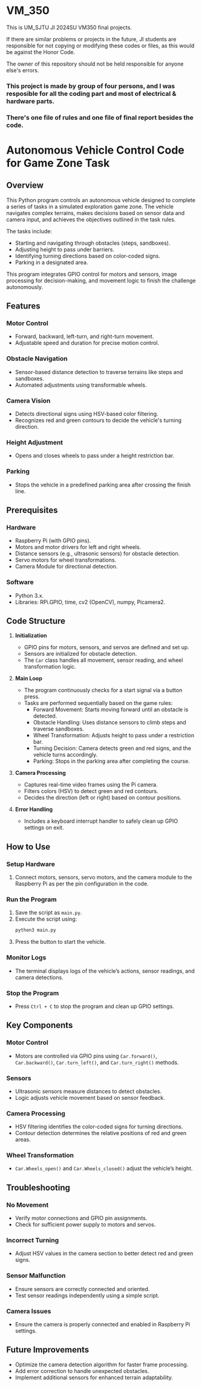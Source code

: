 # VM_350
This is UM_SJTU JI 2024SU VM350 final projects. 

If there are similar problems or projects in the future, JI students are responsible for not copying or modifying these codes or files, as this would be against the Honor Code.

The owner of this repository should not be held responsible for anyone else's errors.

### This project is made by group of four persons, and I was resposible for all the coding part and most of electrical & hardware parts. 
### There's one file of rules and one file of final report besides the code.

# Autonomous Vehicle Control Code for Game Zone Task

## Overview

This Python program controls an autonomous vehicle designed to complete a series of tasks in a simulated exploration game zone. The vehicle navigates complex terrains, makes decisions based on sensor data and camera input, and achieves the objectives outlined in the task rules.

The tasks include:
- Starting and navigating through obstacles (steps, sandboxes).
- Adjusting height to pass under barriers.
- Identifying turning directions based on color-coded signs.
- Parking in a designated area.

This program integrates GPIO control for motors and sensors, image processing for decision-making, and movement logic to finish the challenge autonomously.

## Features

### Motor Control
- Forward, backward, left-turn, and right-turn movement.
- Adjustable speed and duration for precise motion control.

### Obstacle Navigation
- Sensor-based distance detection to traverse terrains like steps and sandboxes.
- Automated adjustments using transformable wheels.

### Camera Vision
- Detects directional signs using HSV-based color filtering.
- Recognizes red and green contours to decide the vehicle's turning direction.

### Height Adjustment
- Opens and closes wheels to pass under a height restriction bar.

### Parking
- Stops the vehicle in a predefined parking area after crossing the finish line.

## Prerequisites

### Hardware
- Raspberry Pi (with GPIO pins).
- Motors and motor drivers for left and right wheels.
- Distance sensors (e.g., ultrasonic sensors) for obstacle detection.
- Servo motors for wheel transformations.
- Camera Module for directional detection.

### Software
- Python 3.x.
- Libraries: RPi.GPIO, time, cv2 (OpenCV), numpy, Picamera2.

## Code Structure

1. **Initialization**
   - GPIO pins for motors, sensors, and servos are defined and set up.
   - Sensors are initialized for obstacle detection.
   - The `Car` class handles all movement, sensor reading, and wheel transformation logic.

2. **Main Loop**
   - The program continuously checks for a start signal via a button press.
   - Tasks are performed sequentially based on the game rules:
     - Forward Movement: Starts moving forward until an obstacle is detected.
     - Obstacle Handling: Uses distance sensors to climb steps and traverse sandboxes.
     - Wheel Transformation: Adjusts height to pass under a restriction bar.
     - Turning Decision: Camera detects green and red signs, and the vehicle turns accordingly.
     - Parking: Stops in the parking area after completing the course.

3. **Camera Processing**
   - Captures real-time video frames using the Pi camera.
   - Filters colors (HSV) to detect green and red contours.
   - Decides the direction (left or right) based on contour positions.

4. **Error Handling**
   - Includes a keyboard interrupt handler to safely clean up GPIO settings on exit.

## How to Use

### Setup Hardware
1. Connect motors, sensors, servo motors, and the camera module to the Raspberry Pi as per the pin configuration in the code.

### Run the Program
1. Save the script as `main.py`.
2. Execute the script using:
    ```sh
    python3 main.py
    ```
3. Press the button to start the vehicle.

### Monitor Logs
- The terminal displays logs of the vehicle’s actions, sensor readings, and camera detections.

### Stop the Program
- Press `Ctrl + C` to stop the program and clean up GPIO settings.

## Key Components

### Motor Control
- Motors are controlled via GPIO pins using `Car.forward()`, `Car.backward()`, `Car.turn_left()`, and `Car.turn_right()` methods.

### Sensors
- Ultrasonic sensors measure distances to detect obstacles.
- Logic adjusts vehicle movement based on sensor feedback.

### Camera Processing
- HSV filtering identifies the color-coded signs for turning directions.
- Contour detection determines the relative positions of red and green areas.

### Wheel Transformation
- `Car.Wheels_open()` and `Car.Wheels_closed()` adjust the vehicle’s height.

## Troubleshooting

### No Movement
- Verify motor connections and GPIO pin assignments.
- Check for sufficient power supply to motors and servos.

### Incorrect Turning
- Adjust HSV values in the camera section to better detect red and green signs.

### Sensor Malfunction
- Ensure sensors are correctly connected and oriented.
- Test sensor readings independently using a simple script.

### Camera Issues
- Ensure the camera is properly connected and enabled in Raspberry Pi settings.

## Future Improvements

- Optimize the camera detection algorithm for faster frame processing.
- Add error correction to handle unexpected obstacles.
- Implement additional sensors for enhanced terrain adaptability.
```
